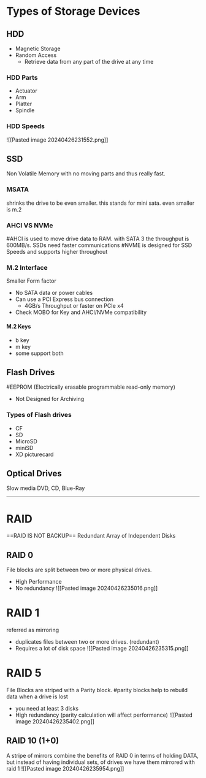 # Types of Storage Devices
## HDD
- Magnetic Storage
- Random Access
	- Retrieve data from any part of the drive at any time
### HDD Parts
- Actuator
- Arm
- Platter
- Spindle
### HDD Speeds
![[Pasted image 20240426231552.png]]
## SSD
Non Volatile Memory with no moving parts and thus really fast.
### MSATA
shrinks the drive to be even smaller. this stands for mini sata. even smaller is m.2
### AHCI VS NVMe
#AHCI is used to move drive data to RAM. with SATA 3 the throughput is 600MB/s. SSDs need faster communications
#NVME is designed for SSD Speeds and supports higher throughout

### M.2 Interface
Smaller Form factor
- No SATA data or power cables
- Can use a PCI Express bus connection
	- 4GB/s Throughput or faster on PCIe x4
- Check MOBO for Key and AHCI/NVMe compatibility
#### M.2 Keys
- b key
- m key
- some support both

## Flash Drives
#EEPROM (Electrically erasable programmable read-only memory)
- Not Designed for Archiving
### Types of Flash drives
- CF
- SD
- MicroSD
- miniSD
- XD picturecard
## Optical Drives
Slow media DVD, CD, Blue-Ray

---
# RAID
==RAID IS NOT BACKUP==
Redundant Array of Independent Disks
## RAID 0
File blocks are split between two or more physical drives.
- High Performance
- No redundancy
![[Pasted image 20240426235016.png]]
# RAID 1
referred as mirroring
- duplicates files between two or more drives. (redundant)
- Requires a lot of disk space
![[Pasted image 20240426235315.png]]
# RAID 5
File Blocks are striped with a Parity block. #parity blocks help to rebuild data when a drive is lost
- you need at least 3 disks
- High redundancy (parity calculation will affect performance)
![[Pasted image 20240426235402.png]]
## RAID 10 (1+0)
A stripe of mirrors combine the benefits of RAID 0 in terms of holding DATA, but instead of having individual sets, of drives we have them mirrored with raid 1
![[Pasted image 20240426235954.png]]